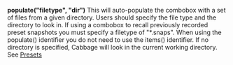 <a name="populate_combobox"></a>**populate("filetype", "dir")** This will auto-populate the combobox with a set of files from a given directory. Users should specify the file type and the directory to look in. If using a combobox to recall previously recorded preset snapshots you must specify a filetype of "\*.snaps". When using the populate() identifier you do not need to use the items() identifier. If no directory is specified, Cabbage will look in the current working directory. See [Presets](./presets.html)
